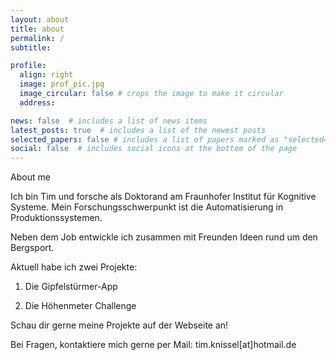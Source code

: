 ```yaml
---
layout: about
title: about
permalink: /
subtitle:

profile:
  align: right
  image: prof_pic.jpg
  image_circular: false # crops the image to make it circular
  address:

news: false  # includes a list of news items
latest_posts: true  # includes a list of the newest posts
selected_papers: false # includes a list of papers marked as "selected={true}"
social: false  # includes social icons at the bottom of the page
---
```


About me

Ich bin Tim und forsche als Doktorand am Fraunhofer Institut für Kognitive Systeme. Mein Forschungsschwerpunkt ist die Automatisierung in Produktionssystemen.

Neben dem Job entwickle ich zusammen mit Freunden Ideen rund um den Bergsport.

Aktuell habe ich zwei Projekte:

1. Die Gipfelstürmer-App

2. Die Höhenmeter Challenge

Schau dir gerne meine Projekte auf der Webseite an!

Bei Fragen, kontaktiere mich gerne per Mail: tim.knissel[at]hotmail.de
